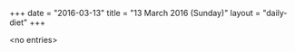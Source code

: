+++
date = "2016-03-13"
title = "13 March 2016 (Sunday)"
layout = "daily-diet"
+++

<p>&lt;no entries&gt;</p>